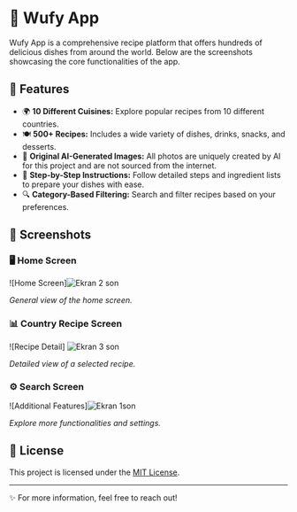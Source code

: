 # 🚀 Wufy App  

Wufy App is a comprehensive recipe platform that offers hundreds of delicious dishes from around the world. Below are the screenshots showcasing the core functionalities of the app.  

## 🌟 Features  

- 🌍 **10 Different Cuisines:** Explore popular recipes from 10 different countries.  
- 🍽️ **500+ Recipes:** Includes a wide variety of dishes, drinks, snacks, and desserts.  
- 📸 **Original AI-Generated Images:** All photos are uniquely created by AI for this project and are not sourced from the internet.  
- 📝 **Step-by-Step Instructions:** Follow detailed steps and ingredient lists to prepare your dishes with ease.  
- 🔍 **Category-Based Filtering:** Search and filter recipes based on your preferences.  

## 📸 Screenshots  

### 🖥️ Home Screen  
![Home Screen]![Ekran 2 son](https://github.com/user-attachments/assets/db50362e-e35d-4d22-a0fa-7a9a441cfbf6)

*General view of the home screen.*  

### 📊 Country Recipe Screen  
![Recipe Detail] ![Ekran 3 son](https://github.com/user-attachments/assets/0f144383-fce1-47c1-9aa7-73e508c181f8)

*Detailed view of a selected recipe.*  

### ⚙️ Search Screen  
![Additional Features]![Ekran 1son](https://github.com/user-attachments/assets/ca4eb315-547b-428c-a2c3-7ee66a5d8370)
 
*Explore more functionalities and settings.*  

## 📄 License  

This project is licensed under the [MIT License](LICENSE).  

---

✨ For more information, feel free to reach out!  
